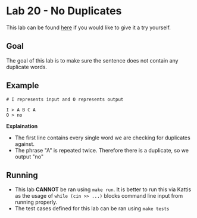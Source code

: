 # Lab 20 - No Duplicates

This lab can be found [here](https://open.kattis.com/problems/nodup) if you would like to give it a try yourself.

## Goal

The goal of this lab is to make sure the sentence does not contain any duplicate words.

## Example
```
# I represents input and O represents output

I > A B C A
O > no
```

**Explaination**
- The first line contains every single word we are checking for duplicates against.
- The phrase "A" is repeated twice. Therefore there is a duplicate, so we output "no"

## Running

- This lab **CANNOT** be ran using `make run`. It is better to run this via Kattis as the usage of `while (cin >> ...)` blocks command line input from running properly.
- The test cases defined for this lab can be ran using `make tests`